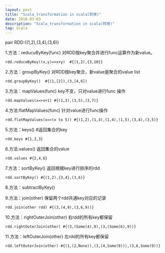 ```yaml
---
layout: post
title: "Scala_transformation in scala(转换)"
date: 2018-03-03
description: "Scala_transformation in scala(转换)"
tag: Scala
---
```


pair RDD:{(1,2),(3,4),(3,6)}

1.方法：reducuByKey(func) 对RDD按key聚合并进行func运算作为新value。



```
rdd.reduceByKey((x,y)=>x+y)  #{(1,2),{3,10}}
```
2.方法：groupByKey()   对RDD按key聚合，新value是聚合的value list
```
rdd.groupByKey()  #{(1,[2]),(3,[4,6])
```
3.方法：mapValues(func) key不变，只对value进行func 操作

```
rdd.mapValues(x=>x+1) #{(1,3),(3,5),(3,7)}
```
4.方法:flatMapValues(func) 针对value进行func操作

```
rdd.flatMapValues(x=>(x to 5)) #{(1,2),(1,3),(1,4),(1,5),(3,4),(3,5)}
```
5.方法：keys() #返回集合的key

```
rdd.keys #{1,3,3}
```
6.方法:values() 返回集合的value

```
rdd.values #{2,4,6}
```
7.方法：sortByKey() 返回根据key进行排序的rdd

```
rdd.sortByKey() #{(1,2),{3,4},(3,6)}
```
8.方法：subtractByKey()

9.方法：join(other) 保留两个rdd共通key对应的记录

```
rdd.join(other rdd) #{(3,(4,9),(3,6,9))} 
```
10.方法：rightOuterJoin(other) 右rdd的所有key都保留

```
rdd.rightOuterJoin(other) #{(3,(Some(4),9),(3,(Some(6),9))}
```
11.方法：leftOuterJoin(other) 左rdd的所有key都保留

```
rdd.leftOuterJoin(other) #{(1,(2,None)),(3,(4,Some(9))),(3,6,Some(9))}
```



